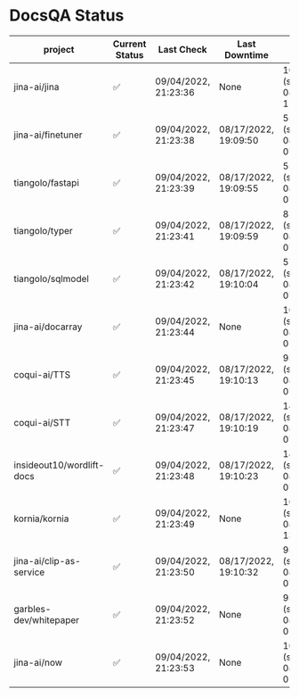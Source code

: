# DocsQA Status

|         project         |Current Status|     Last Check     |   Last Downtime    |              % Uptime              |
|-------------------------|--------------|--------------------|--------------------|------------------------------------|
|jina-ai/jina             |✅            |09/04/2022, 21:23:36|None                |100.000 (since 08/29/2022, 11:24:14)|
|jina-ai/finetuner        |✅            |09/04/2022, 21:23:38|08/17/2022, 19:09:50|55.538 (since 08/15/2022, 07:09:42) |
|tiangolo/fastapi         |✅            |09/04/2022, 21:23:39|08/17/2022, 19:09:55|55.546 (since 08/15/2022, 07:09:42) |
|tiangolo/typer           |✅            |09/04/2022, 21:23:41|08/17/2022, 19:09:59|85.056 (since 08/15/2022, 07:09:42) |
|tiangolo/sqlmodel        |✅            |09/04/2022, 21:23:42|08/17/2022, 19:10:04|57.879 (since 08/15/2022, 07:09:42) |
|jina-ai/docarray         |✅            |09/04/2022, 21:23:44|None                |100.000 (since 08/24/2022, 01:39:12)|
|coqui-ai/TTS             |✅            |09/04/2022, 21:23:45|08/17/2022, 19:10:13|93.086 (since 08/15/2022, 07:09:42) |
|coqui-ai/STT             |✅            |09/04/2022, 21:23:47|08/17/2022, 19:10:19|148.556 (since 08/15/2022, 07:09:42)|
|insideout10/wordlift-docs|✅            |09/04/2022, 21:23:48|08/17/2022, 19:10:23|142.550 (since 08/15/2022, 07:09:42)|
|kornia/kornia            |✅            |09/04/2022, 21:23:49|None                |100.000 (since 08/30/2022, 13:49:49)|
|jina-ai/clip-as-service  |✅            |09/04/2022, 21:23:50|08/17/2022, 19:10:32|93.098 (since 08/15/2022, 07:09:42) |
|garbles-dev/whitepaper   |✅            |09/04/2022, 21:23:52|None                |93.182 (since 08/24/2022, 01:39:12) |
|jina-ai/now              |✅            |09/04/2022, 21:23:53|None                |100.000 (since 08/24/2022, 01:39:12)|
